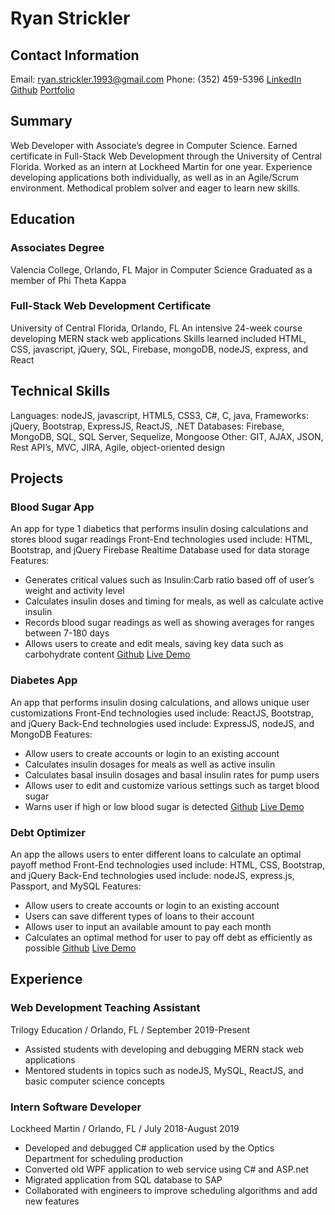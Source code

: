 # Ryan Strickler

## Contact Information

Email: ryan.strickler.1993@gmail.com 
Phone: (352) 459-5396
[LinkedIn](www.linkedin.com/in/ryan-strickler)
[Github](https://github.com/ryans93)
[Portfolio](https://ryans93.github.io/)

## Summary

Web Developer with Associate’s degree in Computer Science. Earned certificate in Full-Stack Web Development through the University of Central Florida. Worked as an intern at Lockheed Martin for one year. Experience developing applications both individually, as well as in an Agile/Scrum environment. Methodical problem solver and eager to learn new skills.

## Education

### Associates Degree
Valencia College, Orlando, FL
Major in Computer Science
Graduated as a member of Phi Theta Kappa

### Full-Stack Web Development Certificate
University of Central Florida, Orlando, FL
An intensive 24-week course developing MERN stack web applications
Skills learned included HTML, CSS, javascript, jQuery, SQL, Firebase, mongoDB, nodeJS, express, and React

## Technical Skills

Languages: nodeJS, javascript, HTML5, CSS3, C#, C, java,
Frameworks: jQuery, Bootstrap, ExpressJS, ReactJS, .NET
Databases: Firebase, MongoDB, SQL, SQL Server, Sequelize, Mongoose
Other: GIT, AJAX, JSON, Rest API’s, MVC, JIRA, Agile, object-oriented design

## Projects

### Blood Sugar App
An app for type 1 diabetics that performs insulin dosing calculations and stores blood sugar readings
Front-End technologies used include: HTML, Bootstrap, and  jQuery
Firebase Realtime Database used for data storage
Features:
- Generates critical values such as Insulin:Carb ratio based off of user’s weight and activity level
- Calculates insulin doses and timing for meals, as well as calculate active insulin
- Records blood sugar readings as well as showing averages for ranges between 7-180 days
- Allows users to create and edit meals, saving key data such as carbohydrate content
[Github](https://github.com/ryans93/Blood-Sugar-App)
[Live Demo](https://ryans93.github.io/Blood-Sugar-App/)

### Diabetes App
An app that performs insulin dosing calculations, and allows unique user customizations
Front-End technologies used include: ReactJS, Bootstrap, and  jQuery
Back-End technologies used include: ExpressJS, nodeJS, and MongoDB
Features:
- Allow users to create accounts or login to an existing account
- Calculates insulin dosages for meals as well as active insulin
- Calculates basal insulin dosages and basal insulin rates for pump users
- Allows user to edit and customize various settings such as target blood sugar
- Warns user if high or low blood sugar is detected
[Github](https://github.com/ryans93/Diabetes-App)
[Live Demo](https://ryan-strickler-diabetes-app.herokuapp.com/)

### Debt Optimizer
An app the allows users to enter different loans to calculate an optimal payoff method
Front-End technologies used include: HTML, CSS, Bootstrap, and jQuery
Back-End technologies used include: nodeJS, express.js, Passport, and MySQL
Features:
- Allow users to create accounts or login to an existing account
- Users can save different types of loans to their account
- Allows user to input an available amount to pay each month
- Calculates an optimal method for user to pay off debt as efficiently as possible
[Github](https://github.com/ryans93/Dept-Optimizer)
[Live Demo](https://ryan-strickler-debt-optimizer.herokuapp.com/)

## Experience

### Web Development Teaching Assistant
Trilogy Education / Orlando, FL / September 2019-Present
- Assisted students with developing and debugging MERN stack web applications
- Mentored students in topics such as nodeJS, MySQL, ReactJS, and basic computer science concepts

### Intern Software Developer
Lockheed Martin / Orlando, FL / July 2018-August 2019
- Developed and debugged C# application used by the Optics Department for scheduling production
- Converted old WPF application to web service using C# and ASP.net 
- Migrated application from SQL database to SAP
- Collaborated with engineers to improve scheduling algorithms and add new features